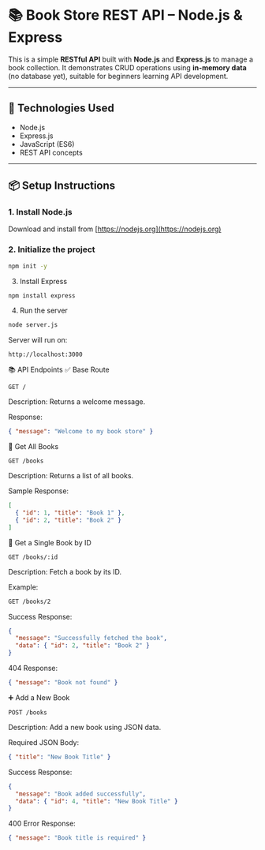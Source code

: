 # 📚 Book Store REST API – Node.js & Express

This is a simple **RESTful API** built with **Node.js** and **Express.js** to manage a book collection. It demonstrates CRUD operations using **in-memory data** (no database yet), suitable for beginners learning API development.

---

## 🚀 Technologies Used

- Node.js
- Express.js
- JavaScript (ES6)
- REST API concepts

---

## 📦 Setup Instructions

### 1. Install Node.js  
Download and install from [https://nodejs.org](https://nodejs.org)

### 2. Initialize the project

```bash
npm init -y
```
3. Install Express
```bash
npm install express
```

4. Run the server
```bash
node server.js
```

Server will run on:
```arduino
http://localhost:3000
```

📚 API Endpoints
✅ Base Route

```http
GET /
```
Description:
Returns a welcome message.

Response:
```json
{ "message": "Welcome to my book store" }
```
📖 Get All Books
```http
GET /books
```
Description:
Returns a list of all books.

Sample Response:
```json
[
  { "id": 1, "title": "Book 1" },
  { "id": 2, "title": "Book 2" }
]
```

📘 Get a Single Book by ID
```http
GET /books/:id
```

Description:
Fetch a book by its ID.

Example:
```bash
GET /books/2
```
Success Response:
```json
{
  "message": "Successfully fetched the book",
  "data": { "id": 2, "title": "Book 2" }
}
```

404 Response:
```json
{ "message": "Book not found" }
```

➕ Add a New Book
```http
POST /books
```
Description:
Add a new book using JSON data.

Required JSON Body:
```json
{ "title": "New Book Title" }
```
Success Response:
```json
{
  "message": "Book added successfully",
  "data": { "id": 4, "title": "New Book Title" }
}
```
400 Error Response:
```json
{ "message": "Book title is required" }
```
